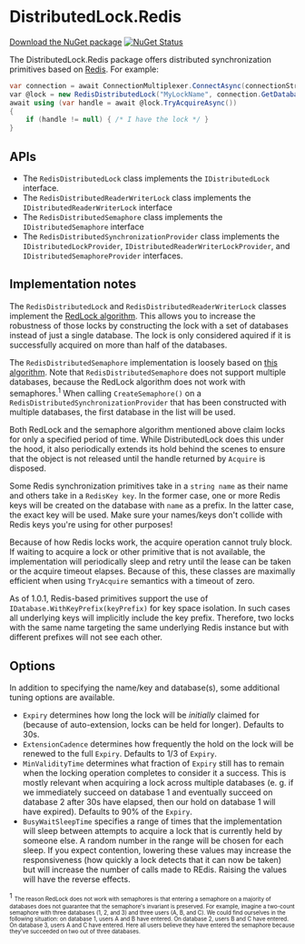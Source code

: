 # DistributedLock.Redis

[Download the NuGet package](https://www.nuget.org/packages/DistributedLock.Redis) [![NuGet Status](http://img.shields.io/nuget/v/DistributedLock.Redis.svg?style=flat)](https://www.nuget.org/packages/DistributedLock.Redis/)

The DistributedLock.Redis package offers distributed synchronization primitives based on [Redis](https://redis.io/). For example:

```C#
var connection = await ConnectionMultiplexer.ConnectAsync(connectionString); // uses StackExchange.Redis
var @lock = new RedisDistributedLock("MyLockName", connection.GetDatabase());
await using (var handle = await @lock.TryAcquireAsync())
{
    if (handle != null) { /* I have the lock */ }
}
```

## APIs

- The `RedisDistributedLock` class implements the `IDistributedLock` interface.
- The `RedisDistributedReaderWriterLock` class implements the `IDistributedReaderWriterLock` interface
- The `RedisDistributedSemaphore` class implements the `IDistributedSemaphore` interface
- The `RedisDistributedSynchronizationProvider` class implements the `IDistributedLockProvider`, `IDistributedReaderWriterLockProvider`, and `IDistributedSemaphoreProvider` interfaces.

## Implementation notes

The `RedisDistributedLock` and `RedisDistributedReaderWriterLock` classes implement the [RedLock algorithm](https://redis.io/topics/distlock). This allows you to increase the robustness of those locks by constructing the lock with a set of databases instead of just a single database. The lock is only considered aquired if it is successfully acquired on more than half of the databases.

The `RedisDistributedSemaphore` implementation is loosely based on [this algorithm](https://redislabs.com/ebook/part-2-core-concepts/chapter-6-application-components-in-redis/6-3-counting-semaphores/). Note that `RedisDistributedSemaphore` does not support multiple databases, because the RedLock algorithm does not work with semaphores.<sup>1</sup> When calling `CreateSemaphore()` on a `RedisDistributedSynchronizationProvider` that has been constructed with multiple databases, the first database in the list will be used.

Both RedLock and the semaphore algorithm mentioned above claim locks for only a specified period of time. While DistributedLock does this under the hood, it also periodically extends its hold behind the scenes to ensure that the object is not released until the handle returned by `Acquire` is disposed.

Some Redis synchronization primitives take in a `string name` as their name and others take in a `RedisKey key`. In the former case, one or more Redis keys will be created on the database with `name` as a prefix. In the latter case, the exact key will be used. Make sure your names/keys don't collide with Redis keys you're using for other purposes!

Because of how Redis locks work, the acquire operation cannot truly block. If waiting to acquire a lock or other primitive that is not available, the implementation will periodically sleep and retry until the lease can be taken or the acquire timeout elapses. Because of this, these classes are maximally efficient when using `TryAcquire` semantics with a timeout of zero.

As of 1.0.1, Redis-based primitives support the use of `IDatabase.WithKeyPrefix(keyPrefix)` for key space isolation. In such cases all underlying keys will implicitly include the key prefix. Therefore, two locks with the same name targeting the same underlying Redis instance but with different prefixes will not see each other.

## Options

In addition to specifying the name/key and database(s), some additional tuning options are available.

- `Expiry` determines how long the lock will be *initially* claimed for (because of auto-extension, locks can be held for longer). Defaults to 30s.
- `ExtensionCadence` determines how frequently the hold on the lock will be renewed to the full `Expiry`. Defaults to 1/3 of `Expiry`.
- `MinValidityTime` determines what fraction of `Expiry` still has to remain when the locking operation completes to consider it a success. This is mostly relevant when acquiring a lock across multiple databases (e. g. if we immediately succeed on database 1 and eventually succeed on database 2 after 30s have elapsed, then our hold on database 1 will have expired). Defaults to 90% of the `Expiry`.
- `BusyWaitSleepTime` specifies a range of times that the implementation will sleep between attempts to acquire a lock that is currently held by someone else. A random number in the range will be chosen for each sleep. If you expect contention, lowering these values may increase the responsiveness (how quickly a lock detects that it can now be taken) but will increase the number of calls made to REdis. Raising the values will have the reverse effects.


<sup>1</sup> <sub><sup>The reason RedLock does not work with semaphores is that entering a semaphore on a majority of databases does not guarantee that the semaphore's invariant is preserved. For example, imagine a two-count semaphore with three databases (1, 2, and 3) and three users (A, B, and C). We could find ourselves in the following situation: on database 1, users A and B have entered. On database 2, users B and C have entered. On database 3, users A and C have entered. Here all users believe they have entered the semaphore because they've succeeded on two out of three databases.</sup></sub>
